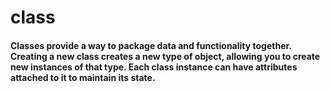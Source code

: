 # class
#### Classes provide a way to package data and functionality together. Creating a new class creates a new type of object, allowing you to create new instances of that type. Each class instance can have attributes attached to it to maintain its state.
